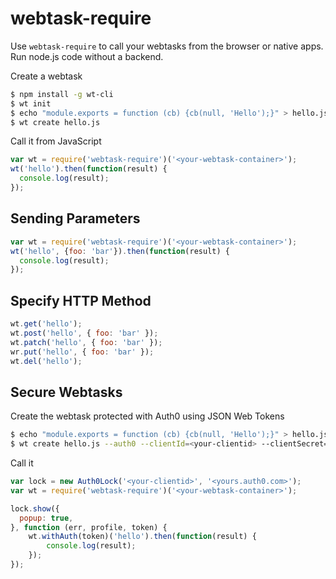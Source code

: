 # webtask-require

Use `webtask-require` to call your webtasks from the browser or native apps. Run node.js code without a backend. 

Create a webtask

```bash
$ npm install -g wt-cli
$ wt init
$ echo "module.exports = function (cb) {cb(null, 'Hello');}" > hello.js
$ wt create hello.js
```

Call it from JavaScript

```js
var wt = require('webtask-require')('<your-webtask-container>');
wt('hello').then(function(result) {
  console.log(result);
});
```

## Sending Parameters

```js
var wt = require('webtask-require')('<your-webtask-container>');
wt('hello', {foo: 'bar'}).then(function(result) {
  console.log(result);
});
```

## Specify HTTP Method

```js
wt.get('hello');
wt.post('hello', { foo: 'bar' });
wt.patch('hello', { foo: 'bar' });
wr.put('hello', { foo: 'bar' });
wt.del('hello');
```

## Secure Webtasks
 
Create the webtask protected with Auth0 using JSON Web Tokens

```bash
$ echo "module.exports = function (cb) {cb(null, 'Hello');}" > hello.js
$ wt create hello.js --auth0 --clientId=<your-clientid> --clientSecret=<your-clientsecret> --auth0Domain=<yours.auth0.com>
```

Call it

```js
var lock = new Auth0Lock('<your-clientid>', '<yours.auth0.com>');
var wt = require('webtask-require')('<your-webtask-container>');

lock.show({
  popup: true,
}, function (err, profile, token) {
    wt.withAuth(token)('hello').then(function(result) {
        console.log(result);
    });
});
```
